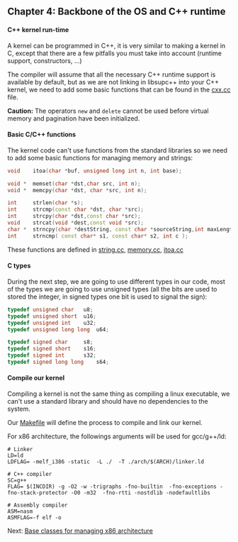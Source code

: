 ## Chapter 4: Backbone of the OS and C++ runtime

#### C++ kernel run-time

A kernel can be programmed in C++, it is very similar to making a kernel in C, except that there are a few pitfalls you must take into account (runtime support, constructors, ...)

The compiler will assume that all the necessary C++ runtime support is available by default, but as we are not linking in libsupc++ into your C++ kernel, we need to add some basic functions that can be found in the [cxx.cc](https://github.com/SamyPesse/How-to-Make-a-Computer-Operating-System/blob/master/src/kernel/runtime/cxx.cc) file.

**Caution:** The operators `new` and `delete` cannot be used before virtual memory and pagination have been initialized.

#### Basic C/C++ functions

The kernel code can't use functions from the standard libraries so we need to add some basic functions for managing memory and strings:

```cpp
void 	itoa(char *buf, unsigned long int n, int base);

void *	memset(char *dst,char src, int n);
void *	memcpy(char *dst, char *src, int n);

int 	strlen(char *s);
int 	strcmp(const char *dst, char *src);
int 	strcpy(char *dst,const char *src);
void 	strcat(void *dest,const void *src);
char *	strncpy(char *destString, const char *sourceString,int maxLength);
int 	strncmp( const char* s1, const char* s2, int c );
```

These functions are defined in [string.cc](https://github.com/SamyPesse/How-to-Make-a-Computer-Operating-System/blob/master/src/kernel/runtime/string.cc), [memory.cc](https://github.com/SamyPesse/How-to-Make-a-Computer-Operating-System/blob/master/src/kernel/runtime/memory.cc), [itoa.cc](https://github.com/SamyPesse/How-to-Make-a-Computer-Operating-System/blob/master/src/kernel/runtime/itoa.cc)

#### C types

During the next step, we are going to use different types in our code, most of the types we are going to use unsigned types (all the bits are used to stored the integer, in signed types one bit is used to signal the sign):

```cpp
typedef unsigned char 	u8;
typedef unsigned short 	u16;
typedef unsigned int 	u32;
typedef unsigned long long 	u64;

typedef signed char 	s8;
typedef signed short 	s16;
typedef signed int 		s32;
typedef signed long long	s64;
```

#### Compile our kernel

Compiling a kernel is not the same thing as compiling a linux executable, we can't use a standard library and should have no dependencies to the system.

Our [Makefile](https://github.com/SamyPesse/How-to-Make-a-Computer-Operating-System/blob/master/src/kernel/Makefile) will define the process to compile and link our kernel.

For x86 architecture, the followings arguments will be used for gcc/g++/ld:

```
# Linker
LD=ld
LDFLAG= -melf_i386 -static  -L ./  -T ./arch/$(ARCH)/linker.ld

# C++ compiler
SC=g++
FLAG= $(INCDIR) -g -O2 -w -trigraphs -fno-builtin  -fno-exceptions -fno-stack-protector -O0 -m32  -fno-rtti -nostdlib -nodefaultlibs 

# Assembly compiler
ASM=nasm
ASMFLAG=-f elf -o
```

Next: [Base classes for managing x86 architecture](../Chapter-5/README.md/)